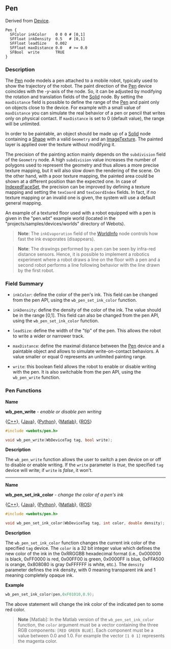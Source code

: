 ## Pen

Derived from [Device](device.md).

```
Pen {
  SFColor inkColor    0 0 0 # [0,1]
  SFFloat inkDensity  0.5   # [0,1]
  SFFloat leadSize    0.002
  SFFloat maxDistance 0.0   # >= 0.0
  SFBool  write       TRUE
}
```

### Description

The [Pen](#pen) node models a pen attached to a mobile robot, typically used to
show the trajectory of the robot. The paint direction of the [Pen](solid.md)
device coincides with the *-y*-axis of the node. So, it can be adjusted by
modifying the rotation and translation fields of the [Solid](solid.md) node. By
setting the `maxDistance` field is possible to define the range of the
[Pen](#pen) and paint only on objects close to the device. For example with a
small value of `maxDistance` you can simulate the real behavior of a pen or
pencil that writes only on physical contact. If `maxDistance` is set to 0
(default value), the range will be unlimited.

In order to be paintable, an object should be made up of a [Solid](solid.md)
node containing a [Shape](shape.md) with a valid `Geometry` and an [ImageTexture](imagetexture.md).
The painted layer is applied over the texture without modifying it.

The precision of the painting action mainly depends on the `subdivision` field
of the `Geometry` node. A high `subdivision` value increases the number of
polygons used to represent the geometry and thus allows a more precise texture
mapping, but it will also slow down the rendering of the scene. On the other
hand, with a poor texture mapping, the painted area could be shown at a
different position than the expected one. In case of
[IndexedFaceSet](indexedfaceset.md), the precision can be improved by defining a
texture mapping and setting the `texCoord` and `texCoordIndex` fields. In fact,
if no texture mapping or an invalid one is given, the system will use a default
general mapping.

An example of a textured floor used with a robot equipped with a pen is given in
the "pen.wbt" example world (located in the "projects/samples/devices/worlds"
directory of Webots).

> **Note**:
The `inkEvaporation` field of the [WorldInfo](worldinfo.md) node controls how
fast the ink evaporates (disappears).

<!-- -->

> **Note**:
The drawings performed by a pen can be seen by infra-red distance sensors.
Hence, it is possible to implement a robotics experiment where a robot draws a
line on the floor with a pen and a second robot performs a line following
behavior with the line drawn by the first robot.

### Field Summary

- `inkColor`: define the color of the pen's ink. This field can be changed from
the pen API, using the `wb_pen_set_ink_color` function.

- `inkDensity`: define the density of the color of the ink. The value should be in
the range [0,1]. This field can also be changed from the pen API, using the
`wb_pen_set_ink_color` function.

- `leadSize`: define the width of the "tip" of the pen. This allows the robot to
write a wider or narrower track.

- `maxDistance`: define the maximal distance between the [Pen](#pen) device and a
paintable object and allows to simulate write-on-contact behaviors. A value
smaller or equal 0 represents an unlimited painting range.

- `write`: this boolean field allows the robot to enable or disable writing with
the pen. It is also switchable from the pen API, using the `wb_pen_write`
function.

### Pen Functions

**Name**

**wb\_pen\_write** - *enable or disable pen writing*

{[C++](cpp-api.md#cpp_pen)}, {[Java](java-api.md#java_pen)}, {[Python](python-api.md#python_pen)}, {[Matlab](matlab-api.md#matlab_pen)}, {[ROS](ros-api.md)}

```c
#include <webots/pen.h>

void wb_pen_write(WbDeviceTag tag, bool write);
```

**Description**

The `wb_pen_write` function allows the user to switch a pen device on or off to disable or
enable writing. If the `write` parameter is *true*, the specified `tag` device
will write; if `write` is *false*, it won't.

---

**Name**

**wb\_pen\_set\_ink\_color** - *change the color of a pen's ink*

{[C++](cpp-api.md#cpp_pen)}, {[Java](java-api.md#java_pen)}, {[Python](python-api.md#python_pen)}, {[Matlab](matlab-api.md#matlab_pen)}, {[ROS](ros-api.md)}

```c
#include <webots/pen.h>

void wb_pen_set_ink_color(WbDeviceTag tag, int color, double density);
```

**Description**

The `wb_pen_set_ink_color` function changes the current ink color of the specified `tag`
device. The `color` is a 32 bit integer value which defines the new color of the
ink in the 0xRRGGBB hexadecimal format (i.e., 0x000000 is black, 0xFF0000 is
red, 0x00FF00 is green, 0x0000FF is blue, 0xFFA500 is orange, 0x808080 is gray
0xFFFFFF is white, etc.). The `density` parameter defines the ink density, with
0 meaning transparent ink and 1 meaning completely opaque ink.

**Example**

```c
wb_pen_set_ink_color(pen,0xF01010,0.9);
```

The above statement will change the ink color of the indicated pen to some red
color.

> **Note** [Matlab]:
In the Matlab version of the `wb_pen_set_ink_color` function, the `color` argument must be
a vector containing the three RGB components: `[RED GREEN BLUE]`. Each component
must be a value between 0.0 and 1.0. For example the vector `[1 0 1]` represents
the magenta color.
